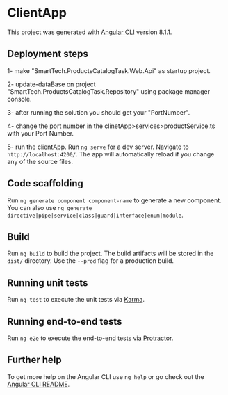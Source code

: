 # ClientApp

This project was generated with [Angular CLI](https://github.com/angular/angular-cli) version 8.1.1.

## Deployment steps
1- make "SmartTech.ProductsCatalogTask.Web.Api" as startup project.

2- update-dataBase on project "SmartTech.ProductsCatalogTask.Repository" using package manager console.

3- after running the solution you should get your "PortNumber".

4- change the port number in the clinetApp>services>productService.ts with your Port Number.

5- run the clientApp.
Run `ng serve` for a dev server. Navigate to `http://localhost:4200/`. The app will automatically reload if you change any of the source files.

## Code scaffolding

Run `ng generate component component-name` to generate a new component. You can also use `ng generate directive|pipe|service|class|guard|interface|enum|module`.

## Build

Run `ng build` to build the project. The build artifacts will be stored in the `dist/` directory. Use the `--prod` flag for a production build.

## Running unit tests

Run `ng test` to execute the unit tests via [Karma](https://karma-runner.github.io).

## Running end-to-end tests

Run `ng e2e` to execute the end-to-end tests via [Protractor](http://www.protractortest.org/).

## Further help

To get more help on the Angular CLI use `ng help` or go check out the [Angular CLI README](https://github.com/angular/angular-cli/blob/master/README.md).
